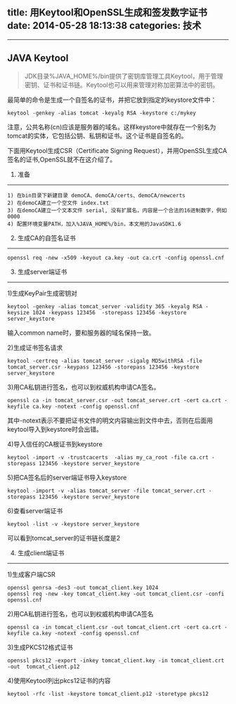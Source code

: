title: 用Keytool和OpenSSL生成和签发数字证书
date: 2014-05-28 18:13:38
categories: 技术
---

---
JAVA Keytool
---
>JDK目录%JAVA_HOME%/bin提供了密钥库管理工具Keytool，用于管理密钥、证书和证书链。Keytool也可以用来管理对称加密算法中的密钥。

最简单的命令是生成一个自签名的证书，并把它放到指定的keystore文件中：

    keytool -genkey -alias tomcat -keyalg RSA -keystore c:/mykey

注意，公共名称(cn)应该是服务器的域名。这样keystore中就存在一个别名为tomcat的实体，它包括公钥、私钥和证书。这个证书是自签名的。

<!--more-->

下面用Keytool生成CSR（Certificate Signing Request），并用OpenSSL生成CA签名的证书,OpenSSL就不在这介绍了。

1. 准备
---

    1) 在bin目录下新建目录 demoCA、demoCA/certs、demoCA/newcerts
    2) 在demoCA建立一个空文件 index.txt
    3) 在demoCA建立一个文本文件 serial, 没有扩展名，内容是一个合法的16进制数字，例如 0000
    4) 配置环境变量PATH，加入%JAVA_HOME%/bin，本文用的JavaSDK1.6
    
2. 生成CA的自签名证书
---
    openssl req -new -x509 -keyout ca.key -out ca.crt -config openssl.cnf
    
3. 生成server端证书
---
1)生成KeyPair生成密钥对

    keytool -genkey -alias tomcat_server -validity 365 -keyalg RSA -keysize 1024 -keypass 123456  -storepass 123456 -keystore server_keystore
    
输入common name时，要和服务器的域名保持一致。

2)生成证书签名请求

    keytool -certreq -alias tomcat_server -sigalg MD5withRSA -file tomcat_server.csr -keypass 123456 -storepass 123456 -keystore server_keystore
    
3)用CA私钥进行签名，也可以到权威机构申请CA签名。

    openssl ca -in tomcat_server.csr -out tomcat_server.crt -cert ca.crt -keyfile ca.key -notext -config openssl.cnf
    
其中-notext表示不要把证书文件的明文内容输出到文件中去，否则在后面用keytool导入到keystore时会出错。

4)导入信任的CA根证书到keystore

    keytool -import -v -trustcacerts  -alias my_ca_root -file ca.crt -storepass 123456 -keystore server_keystore
    
5)把CA签名后的server端证书导入keystore

    keytool -import -v -alias tomcat_server -file tomcat_server.crt -storepass 123456 -keystore server_keystore
    
6)查看server端证书

    keytool -list -v -keystore server_keystore
    
可以看到tomcat_server的证书链长度是2

4. 生成client端证书
---
1)生成客户端CSR

    openssl genrsa -des3 -out tomcat_client.key 1024
    openssl req -new -key tomcat_client.key -out tomcat_client.csr -confi openssl.cnf
    
2)用CA私钥进行签名，也可以到权威机构申请CA签名

    openssl ca -in tomcat_client.csr -out tomcat_client.crt -cert ca.crt -keyfile ca.key -notext -config openssl.cnf
    
3)生成PKCS12格式证书

    openssl pkcs12 -export -inkey tomcat_client.key -in tomcat_client.crt -out  tomcat_client.p12
    
4)使用Keytool列出pkcs12证书的内容

    keytool -rfc -list -keystore tomcat_client.p12 -storetype pkcs12
















